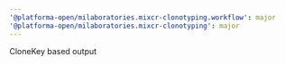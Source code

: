 ```yaml
---
'@platforma-open/milaboratories.mixcr-clonotyping.workflow': major
'@platforma-open/milaboratories.mixcr-clonotyping': major
---
```


CloneKey based output
